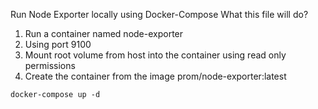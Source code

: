 Run Node Exporter locally using Docker-Compose
What this file will do?
1. Run a container named node-exporter
2. Using port 9100
3. Mount root volume from host into the container using read only permissions
4. Create the container from the image prom/node-exporter:latest

```
docker-compose up -d
```